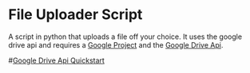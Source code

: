 # File Uploader Script
 A script in python that uploads a file off your choice.
 It uses the google drive api and requires a [Google Project](https://cloud.google.com/resource-manager/docs/creating-managing-projects?hl=en_us) and the [Google Drive Api](https://console.cloud.google.com/apis/library/drive.googleapis.com).

#[Google Drive Api Quickstart](https://developers.google.com/drive/api/quickstart/python)
